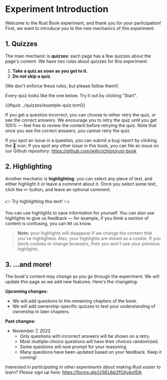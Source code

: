# Experiment Introduction
 
Welcome to the Rust Book experiment, and thank you for your participation! First, we want to introduce you to the new mechanics of this experiment.

## 1. Quizzes

The main mechanic is **quizzes**: each page has a few quizzes about the page's content. We have two rules about quizzes for this experiment:

1. **Take a quiz as soon as you get to it.**
2. **Do not skip a quiz.**

(We don't enforce these rules, but please follow them!)

Every quiz looks like the one below. Try it out by clicking "Start".

{{#quiz ../quizzes/example-quiz.toml}}

If you get a question incorrect, you can choose to either retry the quiz, or see the correct answers. We encourage you to retry the quiz until you get 100% &mdash; feel free to review the content before retrying the quiz. Note that once you see the correct answers, you cannot retry the quiz.

If you spot an issue in a question, you can submit a bug report by clicking the 🐞 icon. If you spot any other issue in this book, you can file an issue on our Github repository: <https://github.com/willcrichton/rust-book>

## 2. Highlighting

Another mechanic is **highlighting**: you can select any piece of text, and either highlight it or leave a comment about it. Once you select some text, click the ✏️ button, and leave an optional comment.

👉 Try highlighting this text! 👈

You can use highlights to save information for yourself. You can also use highlights to give us feedback &mdash; for example, if you think a section of content is confusing, you can let us know.

> **Note:** your highlights will disappear if we change the content that you've highlighted. Also, your highlights are stored as a cookie. If you block cookies or change browsers, then you won't see your previous highlights.

## 3. ...and more!

The book's content may change as you go through the experiment. We will update this page as we add new features. Here's the changelog:

**Upcoming changes:**
  * We will add questions to the remaining chapters of the book.
  * We will add ownership-specific quizzes to test your understanding of ownership in later chapters.

**Past changes:**
* November 7, 2022
  * Only questions with incorrect answers will be shown on a retry.
  * Most multiple-choice questions will have their choices randomized.
  * Some questions will now prompt for your reasoning.
  * Many questions have been updated based on your feedback. Keep it coming!

_Interested in participating in other experiments about making Rust easier to learn? Please sign up here:_ <https://forms.gle/U3jEUkb2fGXykp1DA>